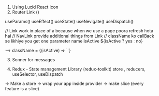 1. Using Lucid React Icon
2. Router
Link ()

useParams()
useEffect()
useState()
useNevigate()
useDispatch()

<!-- useLoaderData() -->

// Link work in place of a because when we use a page poora refresh hota hai
// NavLink provide additional things from Link
// className ko callBack se likhiye you get one parameter name isActive ${isActive ? yes : no}

--> className = {(isActive) => ``}

3. Sonner for messages

4. Redux - State management Library (redux-toolkit)
store , reducers, useSelector, useDispatch

-> Make a store
-> wrap your app inside provider
-> make slice (every feature is a slice)
